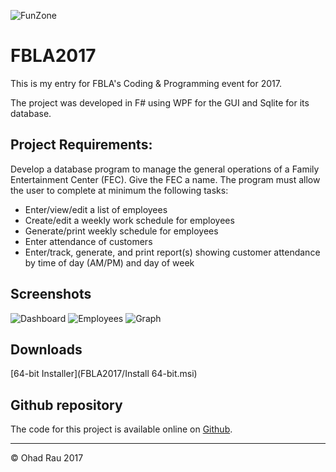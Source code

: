 ![FunZone](FBLA2017/FunZone_Logo.png)

# FBLA2017

This is my entry for FBLA's Coding & Programming event for 2017.

The project was developed in F# using WPF for the GUI and Sqlite for its database.

## Project Requirements:

Develop a database program to manage the general operations of a Family Entertainment Center (FEC). Give the FEC a name.
The program must allow the user to complete at minimum the following tasks:

* Enter/view/edit a list of employees
* Create/edit a weekly work schedule for employees
* Generate/print weekly schedule for employees
* Enter attendance of customers
* Enter/track, generate, and print report(s) showing customer attendance by time of day (AM/PM) and day of week

## Screenshots

![Dashboard](FBLA2017/Dashboard.png)
![Employees](FBLA2017/Employees.png)
![Graph](FBLA2017/Graph.png)


## Downloads

[64-bit Installer](FBLA2017/Install 64-bit.msi)

## Github repository

The code for this project is available online on [Github](https://github.com/OhadRau/FBLA2017).

-------------------------------------------------

&copy; Ohad Rau 2017
